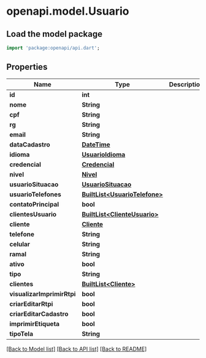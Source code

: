 # openapi.model.Usuario

## Load the model package
```dart
import 'package:openapi/api.dart';
```

## Properties
Name | Type | Description | Notes
------------ | ------------- | ------------- | -------------
**id** | **int** |  | [optional] 
**nome** | **String** |  | [optional] 
**cpf** | **String** |  | [optional] 
**rg** | **String** |  | [optional] 
**email** | **String** |  | [optional] 
**dataCadastro** | [**DateTime**](DateTime.md) |  | [optional] 
**idioma** | [**UsuarioIdioma**](UsuarioIdioma.md) |  | [optional] 
**credencial** | [**Credencial**](Credencial.md) |  | [optional] 
**nivel** | [**Nivel**](Nivel.md) |  | [optional] 
**usuarioSituacao** | [**UsuarioSituacao**](UsuarioSituacao.md) |  | [optional] 
**usuarioTelefones** | [**BuiltList&lt;UsuarioTelefone&gt;**](UsuarioTelefone.md) |  | [optional] 
**contatoPrincipal** | **bool** |  | [optional] 
**clientesUsuario** | [**BuiltList&lt;ClienteUsuario&gt;**](ClienteUsuario.md) |  | [optional] 
**cliente** | [**Cliente**](Cliente.md) |  | [optional] 
**telefone** | **String** |  | [optional] 
**celular** | **String** |  | [optional] 
**ramal** | **String** |  | [optional] 
**ativo** | **bool** |  | [optional] 
**tipo** | **String** |  | [optional] 
**clientes** | [**BuiltList&lt;Cliente&gt;**](Cliente.md) |  | [optional] 
**visualizarImprimirRtpi** | **bool** |  | [optional] 
**criarEditarRtpi** | **bool** |  | [optional] 
**criarEditarCadastro** | **bool** |  | [optional] 
**imprimirEtiqueta** | **bool** |  | [optional] 
**tipoTela** | **String** |  | [optional] 

[[Back to Model list]](../README.md#documentation-for-models) [[Back to API list]](../README.md#documentation-for-api-endpoints) [[Back to README]](../README.md)


